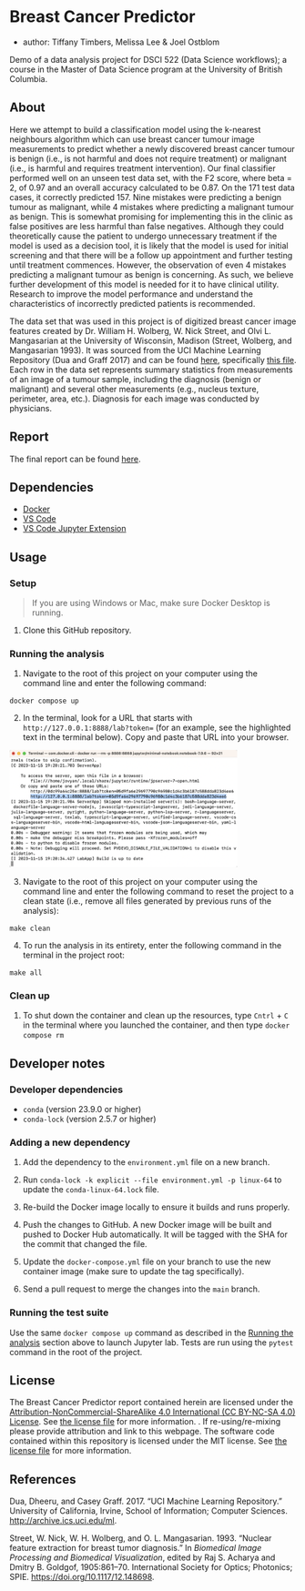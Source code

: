 # Breast Cancer Predictor

  - author: Tiffany Timbers, Melissa Lee & Joel Ostblom

Demo of a data analysis project for DSCI 522 (Data Science workflows); a
course in the Master of Data Science program at the University of
British Columbia.

## About

Here we attempt to build a classification model using the k-nearest neighbours algorithm which can use breast cancer tumour image measurements to predict whether a newly discovered breast cancer tumour is benign (i.e., is not harmful and does not require treatment) or malignant (i.e., is harmful and requires treatment intervention). Our final classifier performed well on an unseen test data set, with the F2 score, where beta = 2, of 0.97 and an overall accuracy calculated to be 0.87. On the 171 test data cases, it correctly predicted 157. Nine mistakes were predicting a benign tumour as malignant, while 4 mistakes where predicting a malignant tumour as benign. This is somewhat promising for implementing this in the clinic as false positives are less harmful than false negatives. Although they could theoretically cause the patient to undergo unnecessary treatment if the model is used as a decision tool, it is likely that the model is used for initial screening and that there will be a follow up appointment and further testing until treatment commences. However, the observation of even 4 mistakes predicting a malignant tumour as benign is concerning. As such, we believe further development of this model is needed for it to have clinical utility. Research to improve the model performance and understand the characteristics of incorrectly predicted patients is recommended.

The data set that was used in this project is of digitized breast cancer
image features created by Dr. William H. Wolberg, W. Nick Street, and
Olvi L. Mangasarian at the University of Wisconsin, Madison (Street,
Wolberg, and Mangasarian 1993). It was sourced from the UCI Machine
Learning Repository (Dua and Graff 2017) and can be found
[here](https://archive.ics.uci.edu/ml/datasets/Breast+Cancer+Wisconsin+\(Diagnostic\)),
specifically [this
file](http://mlr.cs.umass.edu/ml/machine-learning-databases/breast-cancer-wisconsin/wdbc.data).
Each row in the data set represents summary statistics from measurements
of an image of a tumour sample, including the diagnosis (benign or
malignant) and several other measurements (e.g., nucleus texture,
perimeter, area, etc.). Diagnosis for each image was conducted by
physicians.

## Report

The final report can be found
[here](https://ttimbers.github.io/breast-cancer-predictor/report/breast_cancer_predictor_report.html).

## Dependencies
- [Docker](https://www.docker.com/) 
- [VS Code](https://code.visualstudio.com/download)
- [VS Code Jupyter Extension](https://marketplace.visualstudio.com/items?itemName=ms-toolsai.jupyter)

## Usage

### Setup

> If you are using Windows or Mac, make sure Docker Desktop is running.

1. Clone this GitHub repository.

### Running the analysis

1. Navigate to the root of this project on your computer using the
   command line and enter the following command:

``` 
docker compose up
```

2. In the terminal, look for a URL that starts with 
`http://127.0.0.1:8888/lab?token=` 
(for an example, see the highlighted text in the terminal below). 
Copy and paste that URL into your browser.

<img src="img/jupyter-container-web-app-launch-url.png" width=400>

3. Navigate to the root of this project on your computer using the command line 
and enter the following command to reset the project to a clean state 
(i.e., remove all files generated by previous runs of the analysis):

```
make clean
```

4. To run the analysis in its entirety, 
enter the following command in the terminal in the project root:

```
make all
```

### Clean up

1. To shut down the container and clean up the resources, 
type `Cntrl` + `C` in the terminal
where you launched the container, and then type `docker compose rm`

## Developer notes

### Developer dependencies
- `conda` (version 23.9.0 or higher)
- `conda-lock` (version 2.5.7 or higher)

### Adding a new dependency

1. Add the dependency to the `environment.yml` file on a new branch.

2. Run `conda-lock -k explicit --file environment.yml -p linux-64` to update the `conda-linux-64.lock` file.

2. Re-build the Docker image locally to ensure it builds and runs properly.

3. Push the changes to GitHub. A new Docker
   image will be built and pushed to Docker Hub automatically.
   It will be tagged with the SHA for the commit that changed the file.

4. Update the `docker-compose.yml` file on your branch to use the new
   container image (make sure to update the tag specifically).

5. Send a pull request to merge the changes into the `main` branch. 

### Running the test suite

Use the same `docker compose up` command as described in the [Running the analysis](#running-the-analysis) section above
to launch Jupyter lab.
Tests are run using the `pytest` command in the root of the project.

## License

The Breast Cancer Predictor report contained herein are licensed under the
[Attribution-NonCommercial-ShareAlike 4.0 International (CC BY-NC-SA 4.0) License](https://creativecommons.org/licenses/by-nc-sa/4.0/).
See [the license file](LICENSE.md) for more information. . If
re-using/re-mixing please provide attribution and link to this webpage.
The software code contained within this repository is licensed under the
MIT license. See [the license file](LICENSE.md) for more information.

## References

Dua, Dheeru, and Casey Graff. 2017. “UCI Machine Learning Repository.”
University of California, Irvine, School of Information; Computer
Sciences. <http://archive.ics.uci.edu/ml>.

Street, W. Nick, W. H. Wolberg, and O. L. Mangasarian. 1993. “Nuclear
feature extraction for breast tumor diagnosis.” In *Biomedical Image
Processing and Biomedical Visualization*, edited by Raj S. Acharya and
Dmitry B. Goldgof, 1905:861–70. International Society for Optics;
Photonics; SPIE. <https://doi.org/10.1117/12.148698>.
